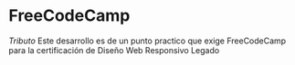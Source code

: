 # FreeCodeCamp

*Tributo*
Este desarrollo es de un punto practico que exige FreeCodeCamp para la certificación de Diseño Web Responsivo Legado
